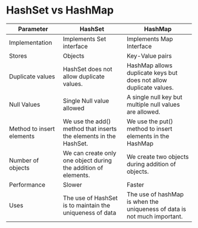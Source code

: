 
# HashSet vs HashMap 

| Parameter| HashSet| HashMap|
| --- | --- | --- |
| Implementation| Implements Set interface	| Implements Map Interface|
| Stores| Objects| Key-Value pairs|
| Duplicate values| HashSet does not allow duplicate values.| HashMap allows duplicate keys but does not allow duplicate values.|
| Null Values| Single Null value allowed| A single null key but multiple null values are allowed.|
| Method to insert elements| We use the add() method that inserts the  elements in the HashSet.| We use the put() method to insert elements in the HashMap|
| Number of objects| We can create only one object  during the addition of elements.| We create two objects during addition of objects.|
| Performance| Slower| Faster|
| Uses| The use of HashSet is to maintain the uniqueness of data| The use of hashMap is when the uniqueness of data is not much important. |
